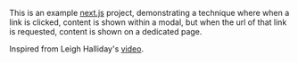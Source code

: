 This is an example [next.js](https://nextjs.org/) project, demonstrating a technique where when a link is clicked, content is shown within a modal, but when the url of that link is requested, content is shown on a dedicated page.

Inspired from Leigh Halliday's [video](https://www.youtube.com/watch?v=EyjuRCxpf6Y).
